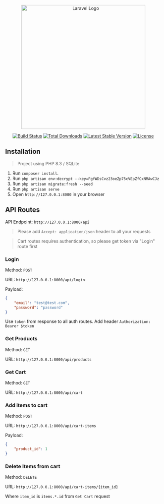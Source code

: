 <p align="center"><a href="https://laravel.com" target="_blank"><img src="https://raw.githubusercontent.com/laravel/art/master/logo-lockup/5%20SVG/2%20CMYK/1%20Full%20Color/laravel-logolockup-cmyk-red.svg" width="400" alt="Laravel Logo"></a></p>

<p align="center">
<a href="https://github.com/laravel/framework/actions"><img src="https://github.com/laravel/framework/workflows/tests/badge.svg" alt="Build Status"></a>
<a href="https://packagist.org/packages/laravel/framework"><img src="https://img.shields.io/packagist/dt/laravel/framework" alt="Total Downloads"></a>
<a href="https://packagist.org/packages/laravel/framework"><img src="https://img.shields.io/packagist/v/laravel/framework" alt="Latest Stable Version"></a>
<a href="https://packagist.org/packages/laravel/framework"><img src="https://img.shields.io/packagist/l/laravel/framework" alt="License"></a>
</p>

## Installation

> Project using PHP 8.3 / SQLite

1. Run `composer install`.
2. Run `php artisan env:decrypt --key=FgfWDsCvz23oeZp75cVEpZfCxNMAwCJz`
3. Run `php artisan migrate:fresh --seed`
4. Run `php artisan serve`
5. Open `http://127.0.0.1:8000` in your browser

## API Routes

API Endpoint: `http://127.0.0.1:8000/api`

> Please add `Accept: application/json` header to all your requests

> Cart routes requires authentication, so please get token via "Login" route first

### Login

Method: `POST`

URL: `http://127.0.0.1:8000/api/login`

Payload:

```json 
{
    "email": "test@test.com",
    "password": "password"
}
```

Use `token` from response to all auth routes. Add header `Authorization: Bearer $token`

### Get Products

Method: `GET`

URL: `http://127.0.0.1:8000/api/products`

### Get Cart

Method: `GET`

URL: `http://127.0.0.1:8000/api/cart`

### Add items to cart

Method: `POST`

URL: `http://127.0.0.1:8000/api/cart-items`

Payload:

```json 
{
    "product_id": 1
}
```

### Delete Items from cart

Method: `DELETE`

URL: `http://127.0.0.1:8000/api/cart-items/{item_id}`

Where `item_id` is `items.*.id` from `Get Cart` request
